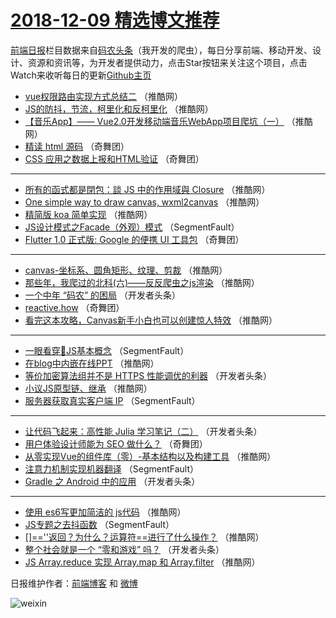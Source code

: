 # [2018-12-09 精选博文推荐](http://hao.caibaojian.com/date/2018/12/09)

[前端日报](http://caibaojian.com/c/news)栏目数据来自[码农头条](http://hao.caibaojian.com/)（我开发的爬虫），每日分享前端、移动开发、设计、资源和资讯等，为开发者提供动力，点击Star按钮来关注这个项目，点击Watch来收听每日的更新[Github主页](https://github.com/kujian/frontendDaily)
* [vue权限路由实现方式总结二](http://hao.caibaojian.com/94122.html) （推酷网）
* [JS的防抖，节流，柯里化和反柯里化](http://hao.caibaojian.com/94128.html) （推酷网）
* [【音乐App】—— Vue2.0开发移动端音乐WebApp项目爬坑（一）](http://hao.caibaojian.com/94129.html) （推酷网）
* [精读 html 源码](http://hao.caibaojian.com/94145.html) （奇舞团）
* [CSS 应用之数据上报和HTML验证](http://hao.caibaojian.com/94147.html) （奇舞团）

***
* [所有的函式都是閉包：談 JS 中的作用域與 Closure](http://hao.caibaojian.com/94121.html) （推酷网）
* [One simple way to draw canvas, wxml2canvas](http://hao.caibaojian.com/94123.html) （推酷网）
* [精简版 koa 简单实现](http://hao.caibaojian.com/94125.html) （推酷网）
* [JS设计模式之Facade（外观）模式](http://hao.caibaojian.com/94095.html) （SegmentFault）
* [Flutter 1.0 正式版: Google 的便携 UI 工具包](http://hao.caibaojian.com/94143.html) （奇舞团）

***
* [canvas-坐标系、圆角矩形、纹理、剪裁](http://hao.caibaojian.com/94111.html) （推酷网）
* [那些年，我爬过的北科(六)——反反爬虫之js渲染](http://hao.caibaojian.com/94126.html) （推酷网）
* [一个中年 “码农” 的困局](http://hao.caibaojian.com/94096.html) （开发者头条）
* [reactive.how](http://hao.caibaojian.com/94144.html) （奇舞团）
* [看完这本攻略，Canvas新手小白也可以创建惊人特效](http://hao.caibaojian.com/94112.html) （推酷网）

***
* [一眼看穿👀JS基本概念](http://hao.caibaojian.com/94086.html) （SegmentFault）
* [在blog中内嵌在线PPT](http://hao.caibaojian.com/94127.html) （推酷网）
* [等价加密算法组并不是 HTTPS 性能调优的利器](http://hao.caibaojian.com/94097.html) （开发者头条）
* [小议JS原型链、继承](http://hao.caibaojian.com/94114.html) （推酷网）
* [服务器获取真实客户端 IP](http://hao.caibaojian.com/94087.html) （SegmentFault）

***
* [让代码飞起来：高性能 Julia 学习笔记（二）](http://hao.caibaojian.com/94098.html) （开发者头条）
* [用户体验设计师能为 SEO 做什么？](http://hao.caibaojian.com/94146.html) （奇舞团）
* [从零实现Vue的组件库（零）-基本结构以及构建工具](http://hao.caibaojian.com/94115.html) （推酷网）
* [注意力机制实现机器翻译](http://hao.caibaojian.com/94088.html) （SegmentFault）
* [Gradle 之 Android 中的应用](http://hao.caibaojian.com/94099.html) （开发者头条）

***
* [使用 es6写更加简洁的 js代码](http://hao.caibaojian.com/94116.html) （推酷网）
* [JS专题之去抖函数](http://hao.caibaojian.com/94089.html) （SegmentFault）
* [[]==&#039;&#039;返回？为什么？运算符==进行了什么操作？](http://hao.caibaojian.com/94130.html) （推酷网）
* [整个社会就是一个 “零和游戏” 吗？](http://hao.caibaojian.com/94100.html) （开发者头条）
* [JS Array.reduce 实现 Array.map 和 Array.filter](http://hao.caibaojian.com/94117.html) （推酷网）

日报维护作者：[前端博客](http://caibaojian.com/) 和 [微博](http://caibaojian.com/go/weibo)

![weixin](https://user-images.githubusercontent.com/3055447/38468989-651132ac-3b80-11e8-8e6b-15122322a9d7.png)